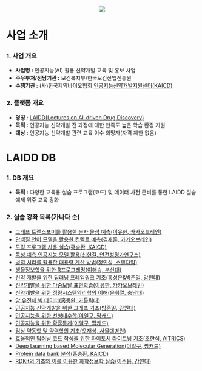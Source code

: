 <a href="https://www.laidd.org"><p align="center"><img src="https://user-images.githubusercontent.com/113582196/190530961-0c340d23-0d2e-4d45-ab29-94ada812a85a.png"></p></a>

# 사업 소개
### 1. 사업 개요
- **사업명 :** 인공지능(AI) 활용 신약개발 교육 및 홍보 사업
- **주무부처/전담기관 :** 보건복지부/한국보건산업진흥원
- **수행기관 :** (사)한국제약바이오협회 <a href="https://www.kaicd.org">인공지능신약개발지원센터(KAICD)</a>
### 2. 플랫폼 개요
- **명칭 :** <a href="https://www.laidd.org">LAIDD(Lectures on AI-driven Drug Discovery)</a>
- **목적 :** 인공지능 신약개발 전 과정에 대한 만족도 높은 학습 환경 지원
- **대상 :** 인공지능 신약개발 관련 교육 이수 희망자(자격 제한 없음)
# LAIDD DB
### 1. DB 개요
- **목적 :** 다양한 교육용 실습 프로그램(코드) 및 데이터 사전 준비를 통한 LAIDD 실습 예제 위주 교육 강화
### 2. 실습 강좌 목록(가나다 순)
- <a href="https://github.com/LAIDD-DB/Molecular-Properties-Prediction-using-Graph-Transformer">그래프 트랜스포머를 활용한 분자 물성 예측(이유한, 카카오브레인)</a>
- <a href="https://github.com/LAIDD-DB/Contact-Prediction-using-Protein-Language-Models">단백질 언어 모델을 활용한 컨텍트 예측(김재훈, 카카오브레인)</a>
- <a href="https://github.com/LAIDD-DB/Docking-Program-Practice">도킹 프로그램 사용 실습(홍승환, KAICD)</a>
- <a href="https://github.com/LAIDD-DB/Toxicity-Prediction-AI-Models">독성 예측 인공지능 모델 활용(신헌길, 안전성평가연구소)</a>
- <a href="https://github.com/LAIDD-DB/Large-scale-Computation-using-Parallel-Processing">병렬 처리를 활용한 대용량 계산 방법(정인석, 스탠다임)</a>
- <a href="https://github.com/LAIDD-DB/R-Programming-for-Bioinformatics">생물정보학을 위한 R프로그래밍(이해승, 부산대)</a>
- <a href="https://github.com/LAIDD-DB/Deep-Learning-Framework-for-AI-Drug-Discovery">신약 개발을 위한 딥러닝 프레임워크 기초(홍성은&방준일, 강원대)</a>
- <a href="https://github.com/LAIDD-DB/Molecular-Properties-Prediction-using-Graph-Transformer">신약개발을 위한 다중모달 표현학습(이유한, 카카오브레인)</a>
- <a href="https://github.com/LAIDD-DB/Quantitative-System-Pharmacology-for-Drug-Discovery">신약개발을 위한 정량시스템약리학의 이해(윤휘열, 충남대)</a>
- <a href="https://github.com/LAIDD-DB/Cancer-Genome-Big-Data">암 유전체 빅 데이터(홍동완, 가톨릭대)</a>
- <a href="https://github.com/LAIDD-DB/Graph-basics-for-AI-Drug-Discovery">인공지능 신약개발을 위한 그래프 기초(방준일, 강원대)</a>
- <a href="https://github.com/LAIDD-DB/Math-for-Machine-Learning">인공지능을 위한 선형대수학(이일구, 팜캐드)</a>
- <a href="https://github.com/LAIDD-DB/Math-for-Machine-Learning">인공지능을 위한 확률통계(이일구, 팜캐드)</a>
- <a href="https://github.com/LAIDD-DB/Basics-of-Clinical-Pharmacokinetics-and-Pharmacodynamic">임상 약동학 및 약력학의 기초(오재성, 서울대병원)</a>
- <a href="https://github.com/LAIDD-DB/Basics-of-Pytorch-Lightning">효율적인 딥러닝 코드 작성을 위한 파이토치 라이트닝 기초(조한석, AITRICS)</a>
- <a href="https://github.com/LAIDD-DB/Deep-Learning-based-Molecular-Generation">Deep Learning based Molecular Generation(이일구, 팜캐드)</a>
- <a href="https://github.com/LAIDD-DB/Protein-Data-Bank-Analysis ">Protein data bank 분석(홍승환, KAICD)</a>
- <a href="https://github.com/LAIDD-DB/RDKit-basics-and-Chemoinformatics-Practice">RDKit의 기초와 이를 이용한 화학정보학 실습(이주용, 강원대)</a>
